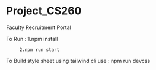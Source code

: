 # Project_CS260
Faculty Recruitment Portal

To Run : 1.npm install

         2.npm run start

To Build style sheet using tailwind cli use : npm run devcss
